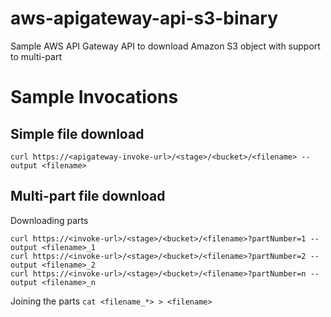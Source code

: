 # aws-apigateway-api-s3-binary
Sample AWS API Gateway API to download Amazon S3 object with support to multi-part

# Sample Invocations
## Simple file download
`curl https://<apigateway-invoke-url>/<stage>/<bucket>/<filename> --output <filename>`


## Multi-part file download
Downloading parts
```
curl https://<invoke-url>/<stage>/<bucket>/<filename>?partNumber=1 --output <filename>_1
curl https://<invoke-url>/<stage>/<bucket>/<filename>?partNumber=2 --output <filename>_2
curl https://<invoke-url>/<stage>/<bucket>/<filename>?partNumber=n --output <filename>_n
```

Joining the parts
`cat <filename_*> > <filename>`
